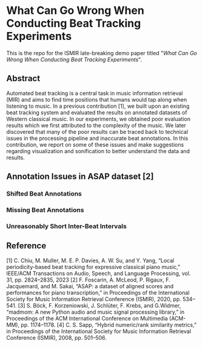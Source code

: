 # What Can Go Wrong When Conducting Beat Tracking Experiments

This is the repo for the ISMIR late-breaking demo paper titled
"*What Can Go Wrong When Conducting Beat Tracking Experiments*".

## Abstract
Automated beat tracking is a central task in music information retrieval (MIR) and aims to find time positions that humans would tap along when listening to music. In a previous contribution [1], we built upon an existing beat tracking system and evaluated the results on annotated datasets of Western classical music. In our experiments, we obtained poor evaluation results which we first attributed to the complexity of the music. We later discovered that many of the poor results can be traced back to technical issues in the processing pipeline and inaccurate beat annotations. In this contribution, we report on some of these issues and make suggestions regarding visualization and sonification to better understand the data and results.

## Annotation Issues in ASAP dataset [2]

### Shifted Beat Annotations

### Missing Beat Annotations
### Unreasonably Short Inter-Beat Intervals





## Reference
[1] C. Chiu, M. Muller, M. E. P. Davies, A. W. Su, and Y. Yang, “Local periodicity-based beat tracking for expressive classical piano music,” IEEE/ACM Transactions on Audio, Speech, and Language Processing, vol. 31, pp. 2824–2835, 2023
[2] F. Foscarin, A. McLeod, P. Rigaux, F. Jacquemard, and M. Sakai, “ASAP: a dataset of aligned scores and performances for piano transcription,” in Proceedings of the International Society for Music Information Retrieval Conference (ISMIR), 2020, pp. 534–541.
[3] S. Böck, F. Korzeniowski, J. Schlüter, F. Krebs, and G.Widmer, “madmom: A new Python audio and music signal processing library,” in Proceedings of the ACM International Conference on Multimedia (ACM-MM), pp. 1174–1178.
[4] C. S. Sapp, “Hybrid numeric/rank similarity metrics,” in Proceedings of the International Society for Music Information Retrieval Conference (ISMIR), 2008, pp. 501–506.
